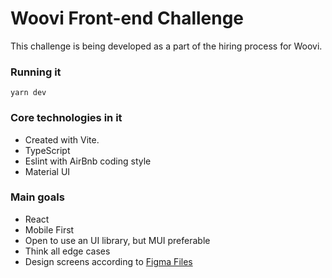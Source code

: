 # Woovi Front-end Challenge

This challenge is being developed as a part of the hiring process for Woovi.

### Running it

`yarn dev`

### Core technologies in it

-   Created with Vite.
-   TypeScript
-   Eslint with AirBnb coding style
-   Material UI

### Main goals

-   React
-   Mobile First
-   Open to use an UI library, but MUI preferable
-   Think all edge cases
-   Design screens according to [Figma Files](https://www.figma.com/file/hv1LgD7oNrtlmfWgKBG6PF/Woovi-Desafio-Front?node-id=0%3A1&t=x7eBEaASWPp7tkhm-0)

